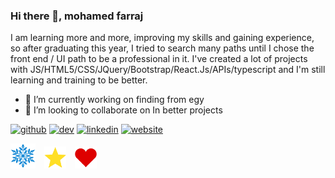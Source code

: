 ### Hi there 👋, mohamed farraj
I am learning more and more, improving my skills and gaining experience, so after graduating this year, I tried to search many paths until I chose the front end / UI path to be a professional in it. I've created a lot of projects with JS/HTML5/CSS/JQuery/Bootstrap/React.Js/APIs/typescript and I'm still learning and training to be better.

 

- 🔭 I’m currently working on finding from egy 
- 👯 I’m looking to collaborate on In better projects 


[<img src='https://cdn.jsdelivr.net/npm/simple-icons@3.0.1/icons/github.svg' alt='github' height='40'>](https://github.com/https://github.com/MohamedMohamoud?tab=repositories)  [<img src='https://cdn.jsdelivr.net/npm/simple-icons@3.0.1/icons/dev-dot-to.svg' alt='dev' height='40'>](https://dev.to/https://dev.to/mohamedmohamoud)  [<img src='https://cdn.jsdelivr.net/npm/simple-icons@3.0.1/icons/linkedin.svg' alt='linkedin' height='40'>](https://www.linkedin.com/in/https://www.linkedin.com/in/muhammad-farraj-94797a221//)  [<img src='https://cdn.jsdelivr.net/npm/simple-icons@3.0.1/icons/icloud.svg' alt='website' height='40'>](https://mofarraj1.netlify.app/)  

<a href='https://archiveprogram.github.com/'><img src='https://raw.githubusercontent.com/acervenky/animated-github-badges/master/assets/acbadge.gif' width='40' height='40'></a> <a href='https://stars.github.com/'><img src='https://raw.githubusercontent.com/acervenky/animated-github-badges/master/assets/starbadge.gif' width='35' height='35'></a> <a href='https://docs.github.com/en/github/supporting-the-open-source-community-with-github-sponsors'><img src='https://raw.githubusercontent.com/acervenky/animated-github-badges/master/assets/sponsorbadge.gif' width='35' height='35'></a> 

 


